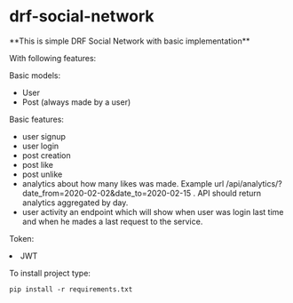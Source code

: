 # drf-social-network

<p> **This is simple DRF Social Network with basic implementation**<p>

<p>With following features:</p>
<p>Basic models:</p>
<ul>
<li>User</li>
<li>Post (always made by a user)</li>

</ul>

<p>Basic features:</p>
<ul>
<li>user signup</li>
<li>user login</li>
<li>post creation</li>
<li>post like</li>
<li>post unlike</li>
<li>analytics  about how many likes was made. Example url
/api/analytics/?date_from=2020-02-02&date_to=2020-02-15 . API should return analytics
aggregated by day.</li>
<li>user activity an endpoint which will show when user was login last time and when he
mades a last request to the service.</li>
</ul>

<p>Token:</p>
<li>JWT</li>

<p>To install project type:</p>

```
pip install -r requirements.txt
```
